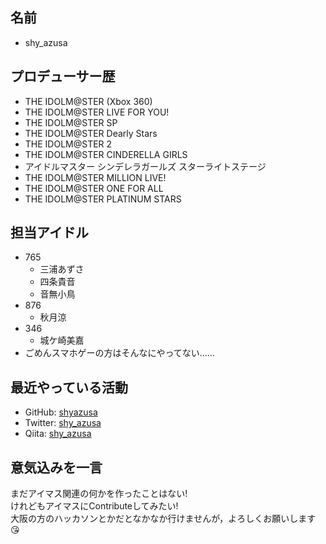 ## 名前

- shy_azusa

## プロデューサー歴

- THE IDOLM@STER (Xbox 360)
- THE IDOLM@STER LIVE FOR YOU!
- THE IDOLM@STER SP
- THE IDOLM@STER Dearly Stars
- THE IDOLM@STER 2
- THE IDOLM@STER CINDERELLA GIRLS
- アイドルマスター シンデレラガールズ スターライトステージ
- THE IDOLM@STER MILLION LIVE!
- THE IDOLM@STER ONE FOR ALL
- THE IDOLM@STER PLATINUM STARS

## 担当アイドル

- 765
  - 三浦あずさ
  - 四条貴音
  - 音無小鳥
- 876
  - 秋月涼
- 346
  - 城ケ崎美嘉
- ごめんスマホゲーの方はそんなにやってない……

## 最近やっている活動

- GitHub: [shyazusa](https://github.com/shyazusa)
- Twitter: [shy_azusa](https://twitter.com/shy_azusa)
- Qiita: [shy_azusa](https://qiita.com/shy_azusa)

## 意気込みを一言

まだアイマス関連の何かを作ったことはない!  
けれどもアイマスにContributeしてみたい!  
大阪の方のハッカソンとかだとなかなか行けませんが，よろしくお願いします 😘
